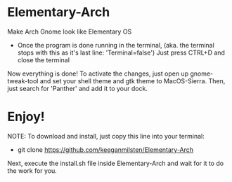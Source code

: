 # Elementary-Arch
Make Arch Gnome look like Elementary OS 

- Once the program is done running in the terminal, (aka. the terminal stops with this as it's last line: 'Terminal=false')
Just press CTRL+D and close the terminal

Now everything is done! To activate the changes, just open up gnome-tweak-tool and set your shell theme and gtk theme to MacOS-Sierra. Then, just search for 'Panther' and add it to your dock.

# Enjoy!

NOTE: To download and install, just copy this line into your terminal:
- git clone https://github.com/keeganmilsten/Elementary-Arch

Next, execute the install.sh file inside Elementary-Arch and wait for it to do the work for you.
